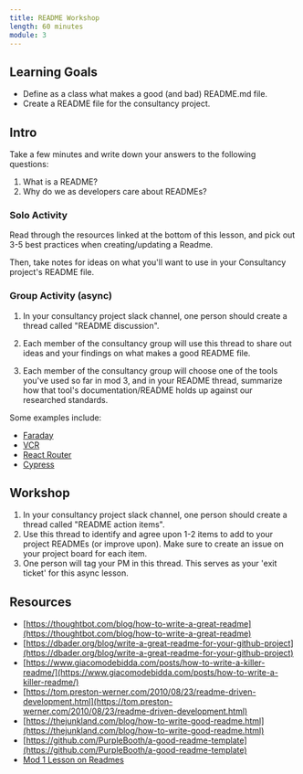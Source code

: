 ```yaml
---
title: README Workshop
length: 60 minutes
module: 3
---
```


## Learning Goals
* Define as a class what makes a good (and bad) README.md file. 
* Create a README file for the consultancy project. 

## Intro
Take a few minutes and write down your answers to the following questions: 

1. What is a README?
2. Why do we as developers care about READMEs? 

### Solo Activity
Read through the resources linked at the bottom of this lesson, and pick out 3-5 best practices when creating/updating a Readme. 

Then, take notes for ideas on what you'll want to use in your Consultancy project's README file. 


### Group Activity (async)
1. In your consultancy project slack channel, one person should create a thread called "README discussion".
2. Each member of the consultancy group will use this thread to share out ideas and your findings on what makes a good README file. 

3. Each member of the consultancy group will choose one of the tools you've used so far in mod 3, and in your README thread, summarize how that tool's documentation/README holds up against our researched standards.

Some examples include: 
* [Faraday](https://github.com/lostisland/faraday)
* [VCR](https://github.com/vcr/vcr)
* [React Router](https://reactrouter.com/en/main/start/overview)
* [Cypress](https://docs.cypress.io/guides/overview/why-cypress)

## Workshop
1. In your consultancy project slack channel, one person should create a thread called "README action items".
2. Use this thread to identify and agree upon 1-2 items to add to your project READMEs (or improve upon). Make sure to create an issue on your project board for each item.
3. One person will tag your PM in this thread. This serves as your 'exit ticket' for this async lesson.


## Resources
* [https://thoughtbot.com/blog/how-to-write-a-great-readme](https://thoughtbot.com/blog/how-to-write-a-great-readme)
* [https://dbader.org/blog/write-a-great-readme-for-your-github-project](https://dbader.org/blog/write-a-great-readme-for-your-github-project)
* [https://www.giacomodebidda.com/posts/how-to-write-a-killer-readme/](https://www.giacomodebidda.com/posts/how-to-write-a-killer-readme/)
* [https://tom.preston-werner.com/2010/08/23/readme-driven-development.html](https://tom.preston-werner.com/2010/08/23/readme-driven-development.html)
* [https://thejunkland.com/blog/how-to-write-good-readme.html](https://thejunkland.com/blog/how-to-write-good-readme.html)
* [https://github.com/PurpleBooth/a-good-readme-template](https://github.com/PurpleBooth/a-good-readme-template)
* [Mod 1 Lesson on Readmes](../../module1/lessons/writing_a_readme)